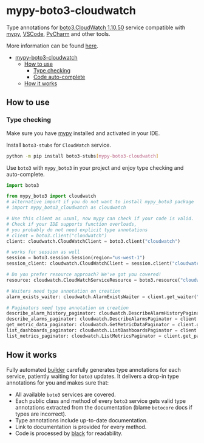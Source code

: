 # mypy-boto3-cloudwatch

Type annotations for
[boto3.CloudWatch 1.10.50](https://boto3.amazonaws.com/v1/documentation/api/1.10.50/reference/services/cloudwatch.html#CloudWatch) service
compatible with [mypy](https://github.com/python/mypy), [VSCode](https://code.visualstudio.com/),
[PyCharm](https://www.jetbrains.com/pycharm/) and other tools.

More information can be found [here](https://vemel.github.io/mypy_boto3/).

- [mypy-boto3-cloudwatch](#mypy-boto3-cloudwatch)
  - [How to use](#how-to-use)
    - [Type checking](#type-checking)
    - [Code auto-complete](#code-auto-complete)
  - [How it works](#how-it-works)

## How to use

### Type checking

Make sure you have [mypy](https://github.com/python/mypy) installed and activated in your IDE.

Install `boto3-stubs` for `CloudWatch` service.

```bash
python -m pip install boto3-stubs[mypy-boto3-cloudwatch]
```

Use `boto3` with `mypy_boto3` in your project and enjoy type checking and auto-complete.

```python
import boto3

from mypy_boto3 import cloudwatch
# alternative import if you do not want to install mypy_boto3 package
# import mypy_boto3_cloudwatch as cloudwatch

# Use this client as usual, now mypy can check if your code is valid.
# Check if your IDE supports function overloads,
# you probably do not need explicit type annotations
# client = boto3.client("cloudwatch")
client: cloudwatch.CloudWatchClient = boto3.client("cloudwatch")

# works for session as well
session = boto3.session.Session(region="us-west-1")
session_client: cloudwatch.CloudWatchClient = session.client("cloudwatch")

# Do you prefer resource approach? We've got you covered!
resource: cloudwatch.CloudWatchServiceResource = boto3.resource("cloudwatch")

# Waiters need type annotation on creation
alarm_exists_waiter: cloudwatch.AlarmExistsWaiter = client.get_waiter("alarm_exists")

# Paginators need type annotation on creation
describe_alarm_history_paginator: cloudwatch.DescribeAlarmHistoryPaginator = client.get_paginator("describe_alarm_history")
describe_alarms_paginator: cloudwatch.DescribeAlarmsPaginator = client.get_paginator("describe_alarms")
get_metric_data_paginator: cloudwatch.GetMetricDataPaginator = client.get_paginator("get_metric_data")
list_dashboards_paginator: cloudwatch.ListDashboardsPaginator = client.get_paginator("list_dashboards")
list_metrics_paginator: cloudwatch.ListMetricsPaginator = client.get_paginator("list_metrics")
```

## How it works

Fully automated [builder](https://github.com/vemel/mypy_boto3) carefully generates
type annotations for each service, patiently waiting for `boto3` updates. It delivers
a drop-in type annotations for you and makes sure that:

- All available `boto3` services are covered.
- Each public class and method of every `boto3` service gets valid type annotations
  extracted from the documentation (blame `botocore` docs if types are incorrect).
- Type annotations include up-to-date documentation.
- Link to documentation is provided for every method.
- Code is processed by [black](https://github.com/psf/black) for readability.